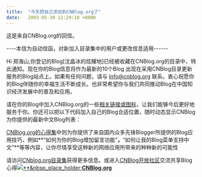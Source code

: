 ```yaml
---
title:  "今天把自己添加到CNBlog.org了"
date:   2003-05-30 12:29:10 +0800
---
```


这是来自CNBlog.org的回信。  

----本信为自动信函，对新加入目录集中的用户或更改信息适用------  

Hi 郑海山,你登记的Blog[沈晶冰的炫耀地]已经被收藏在CNBlog.org的目录中，特此通知。现在你的Blog信息将作为最新的10个Blog 出现在采用CNBlog目录更新服务的Blog站点上。如果有任何问题，请与 info@cnblog.org 联系。衷心祝愿你的Blog伴随你的幸福生活不断成长。也非常希望你与我们共同推动Blog在中国知识经济发展中的普及和应用。  

请在你的Blog中加入CNBlog.org的一些[相关链接或图标](http://www.cnblog.org/blog/join_cnblog.html#CNBlogLink)，让我们能够今后更好地服务于你。你还可以把以下代码加入自己的Blog合适位置，随时动态显示CNBlog为你提供的最新中文Blog列表：<script type="text/javascript" src="http://www.cnblog.org/rings/cache/new.inc"></script>  

[CNBlog.org的心得集](http://www.cnblog.org/blog)中则为你提供了来自国内众多先锋Blogger所提供的Blog应用技巧，例如**“如何为你的Blog增加留言功能”**，**“如何让我的Blog菜单支持中文”**等等内容，让你尽情享受这种新的网络应用所带来的种种新的可能性  

请访问[CNblog.org目录集](http://www.cnblog.org/rings)获得更多信息。或进入[CNBlog开放社区](http://groups.msn.com/cnblog)交流共享Blog心得[![](http://www.cnblog.org/images/cnblog_logo32.gif)**&nbsp_place_holder;**CNBlog.org**](http://www.cnblog.org)  

